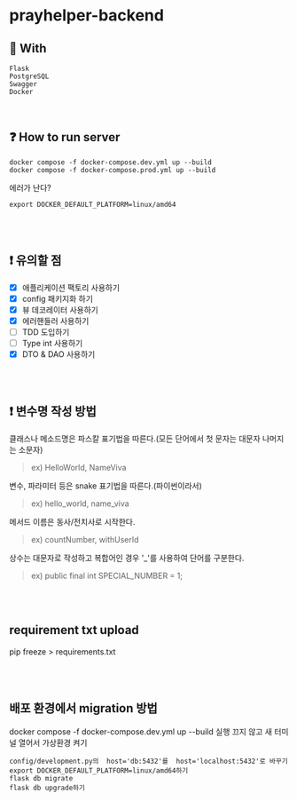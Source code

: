 # prayhelper-backend

## 🌿 With 
```
Flask
PostgreSQL
Swagger
Docker
```
<br />

## ❓ How to run server
```
docker compose -f docker-compose.dev.yml up --build
docker compose -f docker-compose.prod.yml up --build
```
에러가 난다? 
```
export DOCKER_DEFAULT_PLATFORM=linux/amd64
``` 


<br /><br />
## ❗️ 유의할 점
- [X] 애플리케이션 팩토리 사용하기
- [X] config 패키지화 하기
- [X] 뷰 데코레이터 사용하기 
- [X] 에러핸들러 사용하기
- [ ] TDD 도입하기
- [ ] Type int 사용하기
- [X] DTO & DAO 사용하기

<br /><br />
## ❗️ 변수명 작성 방법
클래스나 메소드명은 파스칼 표기법을 따른다.(모든 단어에서 첫 문자는 대문자 나머지는 소문자)
> ex) HelloWorld, NameViva

변수, 파라미터 등은 snake 표기법을 따른다.(파이썬이라서)
> ex) hello_world, name_viva

메서드 이름은 동사/전치사로 시작한다.
> ex) countNumber, withUserId

상수는 대문자로 작성하고 복합어인 경우 '_'를 사용하여 단어를 구분한다.
> ex) public final int SPECIAL_NUMBER = 1;

<br /><br />
## requirement txt upload
pip freeze > requirements.txt

<br /><br />

## 배포 환경에서 migration 방법
docker compose -f docker-compose.dev.yml up --build 실행 
끄지 않고 새 터미널 열어서 가상환경 켜기 
```
config/development.py의  host='db:5432'를  host='localhost:5432'로 바꾸기
export DOCKER_DEFAULT_PLATFORM=linux/amd64하기 
flask db migrate
flask db upgrade하기 
```

